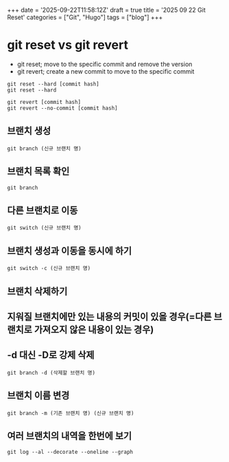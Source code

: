 +++
date = '2025-09-22T11:58:12Z'
draft = true
title = '2025 09 22 Git Reset'
categories = ["Git", "Hugo"]
tags = ["blog"]
+++

# git reset vs git revert

- git reset; move to the specific commit and remove the version
- git revert; create a new commit to move to the specific commit  

```
git reset --hard [commit hash]
git reset --hard

git revert [commit hash]
git revert --no-commit [commit hash]
```

## 브랜치 생성
```
git branch (신규 브랜치 명)
```

## 브랜치 목록 확인
```
git branch
```

## 다른 브랜치로 이동
```
git switch (신규 브랜치 명)
```

## 브랜치 생성과 이동을 동시에 하기
```
git switch -c (신규 브랜치 명)
```

## 브랜치 삭제하기
## 지워질 브랜치에만 있는 내용의 커밋이 있을 경우(=다른 브랜치로 가져오지 않은 내용이 있는 경우) 
## -d 대신 -D로 강제 삭제
```
git branch -d (삭제할 브랜치 명)
```

## 브랜치 이름 변경
```
git branch -m (기존 브랜치 명) (신규 브랜치 명)
```

## 여러 브랜치의 내역을 한번에 보기
```
git log --al --decorate --oneline --graph
```

